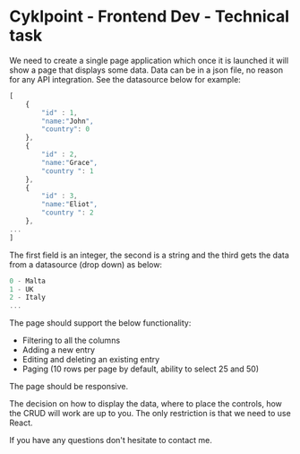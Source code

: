 # Cyklpoint - Frontend Dev - Technical task
We need to create a single page application which once it is launched it will show a page
that displays some data. Data can be in a json file, no reason for any API integration. See
the datasource below for example:

```javascript
[
    {
        "id" : 1,
        "name:"John",
        "country": 0
    },
    {
        "id" : 2,
        "name:"Grace",
        "country ": 1
    },
    {
        "id" : 3,
        "name:"Eliot",
        "country ": 2
    },
...
]
```

The first field is an integer, the second is a string and the third gets the data from a
datasource (drop down) as below:
```javascript
0 - Malta
1 - UK
2 - Italy
...
```
The page should support the below functionality:
- Filtering to all the columns
- Adding a new entry
- Editing and deleting an existing entry
- Paging (10 rows per page by default, ability to select 25 and 50)


The page should be responsive.

The decision on how to display the data, where to place the controls, how the CRUD will work are up to you. The only restriction is that we need to use React.

If you have any questions don't hesitate to contact me.